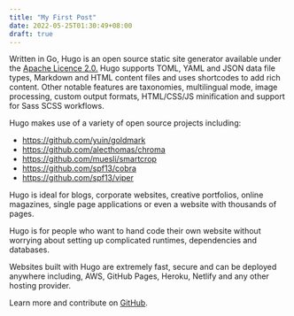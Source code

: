 ```yaml
---
title: "My First Post"
date: 2022-05-25T01:30:49+08:00
draft: true
---
```


Written in Go, Hugo is an open source static site generator available under the [Apache Licence 2.0.](https://github.com/gohugoio/hugo/blob/master/LICENSE) Hugo supports TOML, YAML and JSON data file types, Markdown and HTML content files and uses shortcodes to add rich content. Other notable features are taxonomies, multilingual mode, image processing, custom output formats, HTML/CSS/JS minification and support for Sass SCSS workflows.

Hugo makes use of a variety of open source projects including:

- https://github.com/yuin/goldmark
- https://github.com/alecthomas/chroma
- https://github.com/muesli/smartcrop
- https://github.com/spf13/cobra
- https://github.com/spf13/viper

Hugo is ideal for blogs, corporate websites, creative portfolios, online magazines, single page applications or even a website with thousands of pages.

Hugo is for people who want to hand code their own website without worrying about setting up complicated runtimes, dependencies and databases.

Websites built with Hugo are extremely fast, secure and can be deployed anywhere including, AWS, GitHub Pages, Heroku, Netlify and any other hosting provider.

Learn more and contribute on [GitHub](https://github.com/gohugoio).

